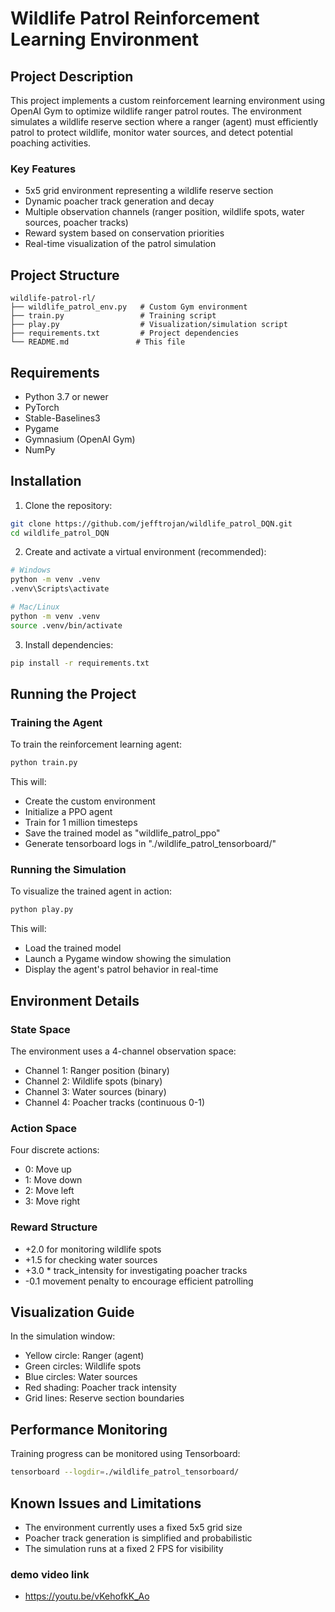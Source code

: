# Wildlife Patrol Reinforcement Learning Environment

## Project Description
This project implements a custom reinforcement learning environment using OpenAI Gym to optimize wildlife ranger patrol routes. The environment simulates a wildlife reserve section where a ranger (agent) must efficiently patrol to protect wildlife, monitor water sources, and detect potential poaching activities.

### Key Features
- 5x5 grid environment representing a wildlife reserve section
- Dynamic poacher track generation and decay
- Multiple observation channels (ranger position, wildlife spots, water sources, poacher tracks)
- Reward system based on conservation priorities
- Real-time visualization of the patrol simulation

## Project Structure
```
wildlife-patrol-rl/
├── wildlife_patrol_env.py   # Custom Gym environment
├── train.py                 # Training script
├── play.py                  # Visualization/simulation script
├── requirements.txt         # Project dependencies
└── README.md               # This file
```

## Requirements
- Python 3.7 or newer
- PyTorch
- Stable-Baselines3
- Pygame
- Gymnasium (OpenAI Gym)
- NumPy

## Installation

1. Clone the repository:
```bash
git clone https://github.com/jefftrojan/wildlife_patrol_DQN.git
cd wildlife_patrol_DQN
```

2. Create and activate a virtual environment (recommended):
```bash
# Windows
python -m venv .venv
.venv\Scripts\activate

# Mac/Linux
python -m venv .venv
source .venv/bin/activate
```

3. Install dependencies:
```bash
pip install -r requirements.txt
```

## Running the Project

### Training the Agent
To train the reinforcement learning agent:
```bash
python train.py
```
This will:
- Create the custom environment
- Initialize a PPO agent
- Train for 1 million timesteps
- Save the trained model as "wildlife_patrol_ppo"
- Generate tensorboard logs in "./wildlife_patrol_tensorboard/"

### Running the Simulation
To visualize the trained agent in action:
```bash
python play.py
```
This will:
- Load the trained model
- Launch a Pygame window showing the simulation
- Display the agent's patrol behavior in real-time

## Environment Details

### State Space
The environment uses a 4-channel observation space:
- Channel 1: Ranger position (binary)
- Channel 2: Wildlife spots (binary)
- Channel 3: Water sources (binary)
- Channel 4: Poacher tracks (continuous 0-1)

### Action Space
Four discrete actions:
- 0: Move up
- 1: Move down
- 2: Move left
- 3: Move right

### Reward Structure
- +2.0 for monitoring wildlife spots
- +1.5 for checking water sources
- +3.0 * track_intensity for investigating poacher tracks
- -0.1 movement penalty to encourage efficient patrolling

## Visualization Guide
In the simulation window:
- Yellow circle: Ranger (agent)
- Green circles: Wildlife spots
- Blue circles: Water sources
- Red shading: Poacher track intensity
- Grid lines: Reserve section boundaries

## Performance Monitoring
Training progress can be monitored using Tensorboard:
```bash
tensorboard --logdir=./wildlife_patrol_tensorboard/
```

## Known Issues and Limitations
- The environment currently uses a fixed 5x5 grid size
- Poacher track generation is simplified and probabilistic
- The simulation runs at a fixed 2 FPS for visibility


### demo video link 

- https://youtu.be/vKehofkK_Ao 
